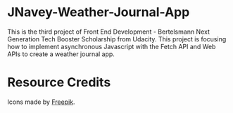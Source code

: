 # JNavey-Weather-Journal-App
This is the third project of Front End Development - Bertelsmann Next Generation Tech Booster Scholarship from Udacity. This project is focusing how to implement asynchronous Javascript with the Fetch API and Web APIs to create a weather journal app. 

# Resource Credits
Icons made by [Freepik](https://www.freepik.com).

